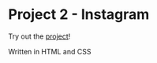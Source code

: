 # Project 2 - Instagram

Try out the [project](https://fastidious-starlight-45a52c.netlify.app/)!

Written in HTML and CSS
